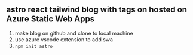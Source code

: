 ## astro react tailwind blog with tags on hosted on Azure Static Web Apps

1. make blog on github and clone to local machine
2. use azure vscode extension to add swa
3. ```npm init astro```